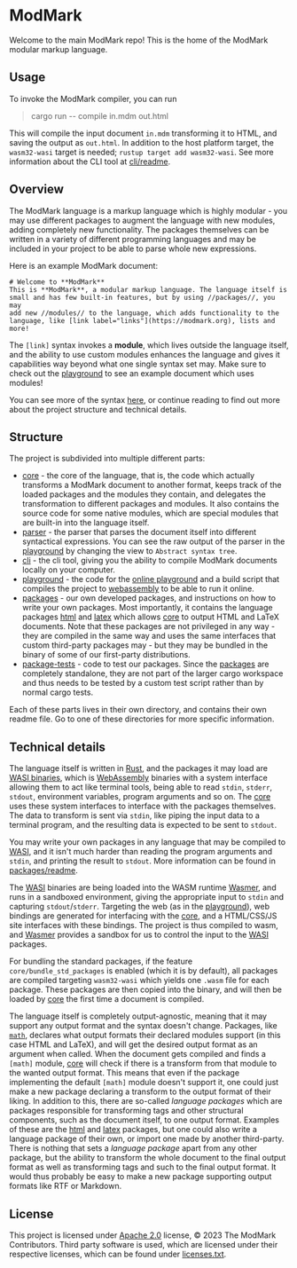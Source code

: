 # ModMark

Welcome to the main ModMark repo! This is the home of the ModMark modular markup language.

## Usage

To invoke the ModMark compiler, you can run

> cargo run -- compile in.mdm out.html

This will compile the input document `in.mdm` transforming it to HTML, and saving the output as `out.html`. In addition to the host platform target, the `wasm32-wasi` target is needed; `rustup target add wasm32-wasi`. See more information about the CLI tool at [cli/readme](cli/README.md).

## Overview

The ModMark language is a markup language which is highly modular - you may use different packages to augment the language with new modules, adding completely new functionality. The packages themselves can be written in a variety of different programming languages and may be included in your project to be able to parse whole new expressions.

Here is an example ModMark document:

```
# Welcome to **ModMark**
This is **ModMark**, a modular markup language. The language itself is
small and has few built-in features, but by using //packages//, you may
add new //modules// to the language, which adds functionality to the
language, like [link label="links"](https://modmark.org), lists and more!
```

The `[link]` syntax invokes a **module**, which lives outside the language itself, and the ability to use custom modules enhances the language and gives it capabilities way beyond what one single syntax set may. Make sure to check out the [playground](https://modmark.org) to see an example document which uses modules!

You can see more of the syntax [here](MODMARK.md), or continue reading to find out more about the project structure and technical details.

## Structure

The project is subdivided into multiple different parts:

- [core](core) - the core of the language, that is, the code which actually transforms a ModMark document to another format, keeps track of the loaded packages and the modules they contain, and delegates the transformation to different packages and modules. It also contains the source code for some native modules, which are special modules that are built-in into the language itself.
- [parser](parser) - the parser that parses the document itself into different syntactical expressions. You can see the raw output of the parser in the [playground](https://modmark.org) by changing the view to `Abstract syntax tree`.
- [cli](cli) - the cli tool, giving you the ability to compile ModMark documents locally on your computer.
- [playground](playground) - the code for the [online playground](https://modmark.org) and a build script that compiles the project to [webassembly](https://webassembly.org) to be able to run it online.
- [packages](packages) - our own developed packages, and instructions on how to write your own packages. Most importantly, it contains the language packages [html](packages/html) and [latex](packages/latex) which allows [core](core) to output HTML and LaTeX documents. Note that these packages are not privileged in any way - they are compiled in the same way and uses the same interfaces that custom third-party packages may - but they may be bundled in the binary of some of our first-party distributions.
- [package-tests](package-tests) - code to test our packages. Since the [packages](packages) are completely standalone, they are not part of the larger cargo workspace and thus needs to be tested by a custom test script rather than by normal cargo tests.

Each of these parts lives in their own directory, and contains their own readme file. Go to one of these directories for more specific information.

## Technical details

The language itself is written in [Rust](https://rust-lang.org), and the packages it may load are [WASI binaries](https://wasi.dev), which is [WebAssembly](https://webassembly.org) binaries with a system interface allowing them to act like terminal tools, being able to read `stdin`, `stderr`, `stdout`, environment variables, program arguments and so on. The [core](core) uses these system interfaces to interface with the packages themselves. The data to transform is sent via `stdin`, like piping the input data to a terminal program, and the resulting data is expected to be sent to `stdout`.

You may write your own packages in any language that may be compiled to [WASI](https://wasi.dev), and it isn't much harder than reading the program arguments and `stdin`, and printing the result to `stdout`. More information can be found in [packages/readme](packages/README.md).

The [WASI](https://wasi.dev) binaries are being loaded into the WASM runtime [Wasmer](https://wasmer.io), and runs in a sandboxed environment, giving the appropriate input to `stdin` and capturing `stdout`/`stderr`. Targeting the web (as in the [playground](playground)), web bindings are generated for interfacing with the [core](core), and a HTML/CSS/JS site interfaces with these bindings. The project is thus compiled to wasm, and [Wasmer](https://wasmer.io) provides a sandbox for us to control the input to the [WASI](https://wasi.dev) packages.

For bundling the standard packages, if the feature `core/bundle_std_packages` is enabled (which it is by default), all packages are compiled targeting `wasm32-wasi` which yields one `.wasm` file for each package. These packages are then copied into the binary, and will then be loaded by [core](core) the first time a document is compiled.

The language itself is completely output-agnostic, meaning that it may support any output format and the syntax doesn't change. Packages, like [`math`](packages/math), declares what output formats their declared modules support (in this case HTML and LaTeX), and will get the desired output format as an argument when called. When the document gets compiled and finds a `[math]` module, [core](core) will check if there is a transform from that module to the wanted output format. This means that even if the package implementing the default `[math]` module doesn't support it, one could just make a new package declaring a transform to the output format of their liking. In addition to this, there are so-called _language packages_ which are packages responsible for transforming tags and other structural components, such as the document itself, to one output format. Examples of these are the [html](packages/html) and [latex](packages/latex) packages, but one could also write a language package of their own, or import one made by another third-party. There is nothing that sets a _language package_ apart from any other package, but the ability to transform the whole document to the final output format as well as transforming tags and such to the final output format. It would thus probably be easy to make a new package supporting output formats like RTF or Markdown.

## License

This project is licensed under [Apache 2.0](LICENSE) license, © 2023 The ModMark Contributors. Third party software is used, which are licensed under their respective licenses, which can be found under [licenses.txt](licenses.txt).
